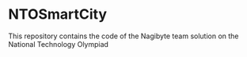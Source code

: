 # NTOSmartCity
This repository contains the code of the Nagibyte team solution on the National Technology Olympiad
